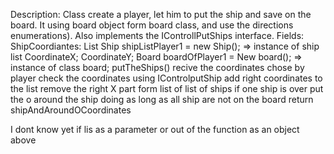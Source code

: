 Description: Class create a player, let him to put the ship and save on the board. It using board object form board class, and use the directions enumerations). Also implements the IControllPutShips interface.
Fields:
ShipCoordiantes: List
Ship shipListPlayer1 = new Ship(); => instance of ship list
CoordinateX;
CoordinateY;
Board boardOfPlayer1 = New board(); => instance of class board;
putTheShips()
recive the coordinates chose by player
check the coordinates using IControlputShip
add right coordinates to the list
remove the right X part form list of list of ships
if one ship is over put the o around the ship
doing as long as all ship are not on the board
return shipAndAroundOCoordinates

I dont know yet if lis as a parameter or out of the function as an object above